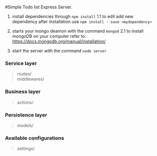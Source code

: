 #Simple Todo list Express Server.

1. install dependencies through `npm install`
1.1 to edit add new dependency after installation use `npm install --save <mydependency>`  

2. starts your mongo deamon with the command `mongod`
2.1 to install mongoDB on your computer refer to: https://docs.mongodb.org/manual/installation/   

3. start the server with the command `node server`

### Service layer
>routes/  
>middlewares/  

### Business layer
>actions/

### Persistence layer
>models/


### Available configurations
> settings/
